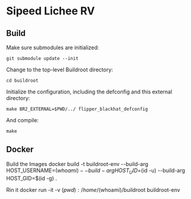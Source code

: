 # Sipeed Lichee RV

## Build

Make sure submodules are initialized:

	git submodule update --init

Change to the top-level Buildroot directory:

	cd buildroot

Initialize the configuration, including the defconfig and this external directory:

	make BR2_EXTERNAL=$PWD/../ flipper_blackhat_defconfig

And compile:

	make

## Docker

Build the Images
	docker build -t buildroot-env --build-arg HOST_USERNAME=$(whoami) --build-arg HOST_UID=$(id -u) --build-arg HOST_GID=$(id -g) .

Rin it
	docker run -it -v $(pwd):/home/$(whoami)/buildroot buildroot-env

